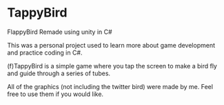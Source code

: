 # TappyBird
FlappyBird Remade using unity in C#

This was a personal project used to learn more about game development and practice coding in C#. 

(f)TappyBird is a simple game where you tap the screen to make a bird fly and guide through a series of tubes. 


All of the graphics (not including the twitter bird) were made by me. Feel free to use them if you would like. 


